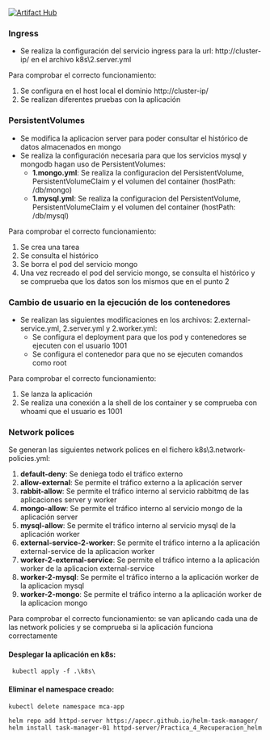 [![Artifact Hub](https://img.shields.io/endpoint?url=https://artifacthub.io/badge/repository/mca-03-02-practica4-recuperacion)](https://artifacthub.io/packages/search?repo=mca-03-02-practica4-recuperacion)

### Ingress
* Se realiza la configuración del servicio ingress para la url: http://cluster-ip/ en el archivo k8s\2.server.yml

Para comprobar el correcto funcionamiento:
1. Se configura en el host local el dominio http://cluster-ip/
2. Se realizan diferentes pruebas con la aplicación 

### PersistentVolumes
* Se modifica la aplicacion server para poder consultar el histórico de datos almacenados en mongo
* Se realiza la configuración necesaria para que los servicios mysql y mongodb hagan uso de PersistentVolumes:
  * **1.mongo.yml**: Se realiza la configuracion del PersistentVolume, PersistentVolumeClaim y el volumen del container (hostPath: /db/mongo)
  * **1.mysql.yml**: Se realiza la configuracion del PersistentVolume, PersistentVolumeClaim y el volumen del container (hostPath: /db/mysql)  

Para comprobar el correcto funcionamiento:
1. Se crea una tarea
2. Se consulta el histórico
3. Se borra el pod del servicio mongo
4. Una vez recreado el pod del servicio mongo, se consulta el histórico y se comprueba que los datos son los mismos que en el punto 2

### Cambio de usuario en la ejecución de los contenedores
* Se realizan las siguientes modificaciones en los archivos: 2.external-service.yml, 2.server.yml y 2.worker.yml:
  * Se configura el deployment para que los pod y contenedores se ejecuten con el usuario 1001
  * Se configura el contenedor para que no se ejecuten comandos como root
  
Para comprobar el correcto funcionamiento:
1. Se lanza la aplicación
2. Se realiza una conexión a la shell de los container y se comprueba con whoami que el usuario es 1001

### Network polices
Se generan las siguientes network polices en el fichero k8s\3.network-policies.yml:
1. **default-deny**: Se deniega todo el tráfico externo
2. **allow-external**: Se permite el tráfico externo a la aplicación server
3. **rabbit-allow**: Se permite el tráfico interno al servicio rabbitmq de las aplicaciones server y worker
4. **mongo-allow**: Se permite el tráfico interno al servicio mongo de la aplicación server 
5. **mysql-allow**: Se permite el tráfico interno al servicio mysql de la aplicación worker
6. **external-service-2-worker**: Se permite el tráfico interno a la aplicación external-service de la aplicacion worker
7. **worker-2-external-service**: Se permite el tráfico interno a la aplicación worker de la aplicacion external-service
8. **worker-2-mysql**: Se permite el tráfico interno a la aplicación worker de la aplicacion mysql
9. **worker-2-mongo**: Se permite el tráfico interno a la aplicación worker de la aplicacion mongo

Para comprobar el correcto funcionamiento: se van aplicando cada una de las network policies y se comprueba si la aplicación funciona correctamente

#### Desplegar la aplicación en k8s: 
```
 kubectl apply -f .\k8s\
```

#### Eliminar el namespace creado:
```
kubectl delete namespace mca-app
```

```
helm repo add httpd-server https://apecr.github.io/helm-task-manager/
helm install task-manager-01 httpd-server/Practica_4_Recuperacion_helm
```


